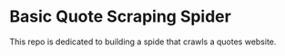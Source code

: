 # Basic Quote Scraping Spider

This repo is dedicated to building a spide that crawls a quotes website.